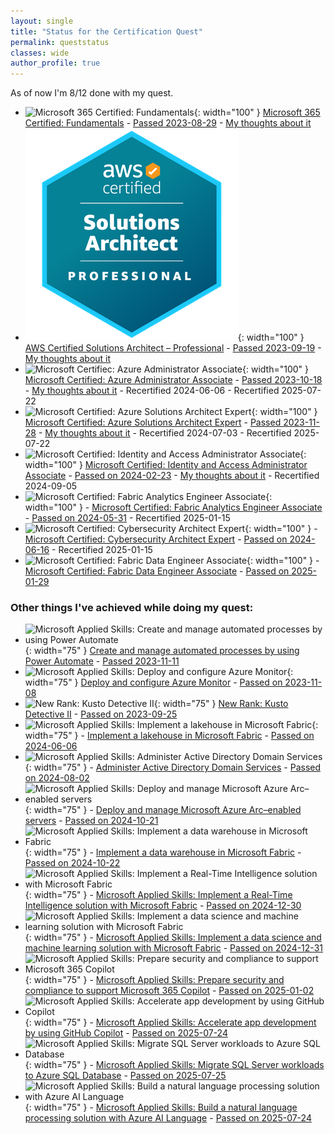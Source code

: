 ```yaml
---
layout: single
title: "Status for the Certification Quest"
permalink: queststatus
classes: wide
author_profile: true
---
```




As of now I'm 8/12 done with my quest. 

- ![Microsoft 365 Certified: Fundamentals](https://learn.microsoft.com/media/learn/certification/badges/microsoft-certified-fundamentals-badge.svg?branch=main){: width="100" } [Microsoft 365 Certified: Fundamentals](https://learn.microsoft.com/en-us/certifications/microsoft-365-fundamentals/) - [Passed 2023-08-29](https://learn.microsoft.com/api/credentials/share/en-us/OleRandHendriksen-9681/E31F7C2CEA601457?sharingId=1CF91CEEF57A27BB) - [My thoughts about it](/certifications/2023/08/29/1-out-of-12.html)
- ![AWS Certified Solutions Architect – Professional](../assets/images/certification2/badge.png){: width="100" } [AWS Certified Solutions Architect – Professional](https://aws.amazon.com/certification/certified-solutions-architect-professional/?ch=sec&sec=rmg&d=1) - [Passed 2023-09-19](https://www.credly.com/badges/4c177d9c-cac9-48e8-a736-77bca01737ef) - [My thoughts about it](/certifications/2023/09/19/2-out-of-12.html)
- ![Microsoft Certifiec: Azure Administrator Associate](https://learn.microsoft.com/media/learn/certification/badges/microsoft-certified-associate-badge.svg?branch=main){: width="100" } [Microsoft Certified: Azure Administrator Associate](https://learn.microsoft.com/en-us/certifications/azure-administrator/) - [Passed 2023-10-18](https://learn.microsoft.com/api/credentials/share/en-us/randriksen/2A6BE39D22611D36?sharingId=1CF91CEEF57A27BB) - [My thoughts about it](/certifications/2023/10/18/3-out-of-12.html) - Recertified 2024-06-06 - Recertified 2025-07-22
- ![Microsoft Certified: Azure Solutions Architect Expert](https://learn.microsoft.com/media/learn/certification/badges/microsoft-certified-expert-badge.svg?branch=main){: width="100" } [Microsoft Certified: Azure Solutions Architect Expert](https://learn.microsoft.com/en-us/certifications/azure-solutions-architect/) - [Passed 2023-11-28](https://learn.microsoft.com/en-us/users/randriksen/credentials/certification/azure-administrator) - [My thoughts about it](/certifications/2023/11/28/4-out-of-12.html) - Recertified 2024-07-03 - Recertified 2025-07-22
- ![Microsoft Certified: Identity and Access Administrator Associate](https://learn.microsoft.com/media/learn/certification/badges/microsoft-certified-associate-badge.svg?branch=main){: width="100" } [Microsoft Certified: Identity and Access Administrator Associate](https://learn.microsoft.com/en-us/credentials/certifications/identity-and-access-administrator/) - [Passed on 2024-02-23](https://learn.microsoft.com/api/credentials/share/en-us/randriksen/EA21D168201321D5?sharingId=1CF91CEEF57A27BB) - [My thoughts about it](/certifications/2024/02/26/5-out-of-12.html) - Recertified 2024-09-05
- ![Microsoft Certified: Fabric Analytics Engineer Associate](https://learn.microsoft.com/media/learn/certification/badges/microsoft-certified-associate-badge.svg?branch=main){: width="100" } - [Microsoft Certified: Fabric Analytics Engineer Associate](https://learn.microsoft.com/en-us/credentials/certifications/fabric-analytics-engineer-associate/?practice-assessment-type=certification) - [Passed on 2024-05-31](https://learn.microsoft.com/api/credentials/share/en-us/randriksen/AB06AF14F453D01E?sharingId=1CF91CEEF57A27BB) - Recertified 2025-01-15
- ![Microsoft Certified: Cybersecurity Architect Expert](https://learn.microsoft.com/en-us/media/learn/certification/badges/microsoft-certified-expert-badge.svg){: width="100" } - [Microsoft Certified: Cybersecurity Architect Expert](https://learn.microsoft.com/en-us/credentials/certifications/cybersecurity-architect-expert/) - [Passed on 2024-06-16](https://learn.microsoft.com/api/credentials/share/en-us/randriksen/8CB7CC48C6B0A974?sharingId=1CF91CEEF57A27BB) - Recertified 2025-01-15
- ![Microsoft Certified: Fabric Data Engineer Associate](https://learn.microsoft.com/media/learn/certification/badges/microsoft-certified-associate-badge.svg?branch=main){: width="100" } - [Microsoft Certified: Fabric Data Engineer Associate](https://learn.microsoft.com/en-us/credentials/certifications/fabric-data-engineer-associate/?practice-assessment-type=certification) - [Passed on 2025-01-29](https://learn.microsoft.com/api/credentials/share/en-us/randriksen/F63E37E1B782ECBA?sharingId=1CF91CEEF57A27BB) 

### Other things I've achieved while doing my quest:
 - ![Microsoft Applied Skills: Create and manage automated processes by using Power Automate](https://learn.microsoft.com/en-us/media/profile/zero-state-applied-skills.svg?branch=main){: width="75" } [Create and manage automated processes by using Power Automate](https://learn.microsoft.com/en-us/credentials/applied-skills/create-and-manage-automated-processes-with-power-automate/) - [Passed 2023-11-11](https://learn.microsoft.com/api/credentials/share/en-us/randriksen/468D3966F5018A2A?sharingId=1CF91CEEF57A27BB)
 - ![Microsoft Applied Skills: Deploy and configure Azure Monitor](https://learn.microsoft.com/en-us/media/profile/zero-state-applied-skills.svg?branch=main){: width="75" } [Deploy and configure Azure Monitor](https://learn.microsoft.com/en-us/credentials/applied-skills/deploy-and-configure-azure-monitor/) - [Passed on 2023-11-08](https://learn.microsoft.com/api/credentials/share/en-us/randriksen/2B0C37E9F66BB8F4?sharingId=1CF91CEEF57A27BB)
 - ![New Rank: Kusto Detective II](https://images.credly.com/size/340x340/images/8fc10fee-7b05-4b86-8504-01abf614bcac/image.png){: width="75" } [New Rank: Kusto Detective II](https://detective.kusto.io/) - [Passed on 2023-09-25](https://www.credly.com/badges/16e3b4fd-939d-4fdc-9b37-1027b24ec2a5/public_url)
 - ![Microsoft Applied Skills: Implement a lakehouse in Microsoft Fabric](https://learn.microsoft.com/en-us/media/learn/credential/badges/applied-skill.svg?branch=main?branch=main){: width="75" } - [Implement a lakehouse in Microsoft Fabric](https://learn.microsoft.com/en-us/credentials/applied-skills/implement-lakehouse-microsoft-fabric/) - [Passed on 2024-06-06](https://learn.microsoft.com/api/credentials/share/en-us/randriksen/E939B2BCAC7727D0?sharingId=1CF91CEEF57A27BB)
 - ![Microsoft Applied Skills: Administer Active Directory Domain Services](https://learn.microsoft.com/en-us/media/learn/credential/badges/applied-skill.svg?branch=main){: width="75" } - [Administer Active Directory Domain Services](https://learn.microsoft.com/en-us/credentials/applied-skills/administer-active-directory-domain-services/) - [Passed on 2024-08-02](https://learn.microsoft.com/api/credentials/share/en-us/randriksen/12C84AC577A6FA25?sharingId=1CF91CEEF57A27BB)
 - ![Microsoft Applied Skills: Deploy and manage Microsoft Azure Arc–enabled servers](https://learn.microsoft.com/en-us/media/learn/credential/badges/applied-skill.svg?branch=main?branch=main){: width="75" } - [Deploy and manage Microsoft Azure Arc–enabled servers](https://learn.microsoft.com/en-us/credentials/applied-skills/deploy-and-manage-microsoft-azure-arc-enabled-servers/) - [Passed on 2024-10-21](https://learn.microsoft.com/api/credentials/share/en-us/randriksen/B9FACA4BE566D3C8?sharingId=1CF91CEEF57A27BB)
 - ![Microsoft Applied Skills: Implement a data warehouse in Microsoft Fabric](https://learn.microsoft.com/en-us/media/profile/zero-state-applied-skills.svg?branch=main){: width="75" } - [Implement a data warehouse in Microsoft Fabric](https://learn.microsoft.com/en-us/credentials/applied-skills/work-with-data-warehouses-using-microsoft-fabric/) - [Passed on 2024-10-22](https://learn.microsoft.com/api/credentials/share/en-us/randriksen/D8036A237794FDDF?sharingId=1CF91CEEF57A27BB)
 - ![Microsoft Applied Skills: Implement a Real-Time Intelligence solution with Microsoft Fabric](https://learn.microsoft.com/en-us/media/profile/zero-state-applied-skills.svg?branch=main){: width="75" } - [Microsoft Applied Skills: Implement a Real-Time Intelligence solution with Microsoft Fabric](https://learn.microsoft.com/en-us/credentials/applied-skills/implement-a-real-time-intelligence-solution-with-microsoft-fabric/) - [Passed on 2024-12-30](https://learn.microsoft.com/api/credentials/share/en-us/randriksen/823B7ADD27CC6B43?sharingId=1CF91CEEF57A27BB)
 - ![Microsoft Applied Skills: Implement a data science and machine learning solution with Microsoft Fabric](https://learn.microsoft.com/en-us/media/profile/zero-state-applied-skills.svg?branch=main){: width="75" } - [Microsoft Applied Skills: Implement a data science and machine learning solution with Microsoft Fabric](https://learn.microsoft.com/en-us/credentials/applied-skills/implement-a-data-science-and-machine-learning-solution-with-microsoft-fabric/) - [Passed on 2024-12-31](https://learn.microsoft.com/api/credentials/share/en-us/randriksen/863FB58BEE5F9EA5?sharingId=1CF91CEEF57A27BB)
 - ![Microsoft Applied Skills: Prepare security and compliance to support Microsoft 365 Copilot](https://learn.microsoft.com/en-us/media/profile/zero-state-applied-skills.svg?branch=main){: width="75" } - [Microsoft Applied Skills: Prepare security and compliance to support Microsoft 365 Copilot](https://learn.microsoft.com/en-us/credentials/applied-skills/prepare-security-and-compliance-to-support-microsoft-365-copilot/) - [Passed on 2025-01-02](https://learn.microsoft.com/api/credentials/share/en-us/randriksen/1524F383FBCD066?sharingId=1CF91CEEF57A27BB)
 - ![Microsoft Applied Skills: Accelerate app development by using GitHub Copilot](https://learn.microsoft.com/en-us/media/profile/zero-state-applied-skills.svg?branch=main){: width="75" } - [Microsoft Applied Skills: Accelerate app development by using GitHub Copilot](https://learn.microsoft.com/en-us/credentials/applied-skills/accelerate-app-development-by-using-github-copilot/) - [Passed on 2025-07-24](https://learn.microsoft.com/api/credentials/share/en-us/randriksen/183170717C21A21?sharingId=1CF91CEEF57A27BB)
 - ![Microsoft Applied Skills: Migrate SQL Server workloads to Azure SQL Database](https://learn.microsoft.com/en-us/media/profile/zero-state-applied-skills.svg?branch=main){: width="75" } - [Microsoft Applied Skills: Migrate SQL Server workloads to Azure SQL Database](https://learn.microsoft.com/en-us/credentials/applied-skills/migrate-sql-workloads-azure-sql-database/) - [Passed on 2025-07-25](https://learn.microsoft.com/api/credentials/share/en-us/randriksen/2317473E67D6A888?sharingId=1CF91CEEF57A27BB)
 - ![Microsoft Applied Skills: Build a natural language processing solution with Azure AI Language](https://learn.microsoft.com/en-us/media/profile/zero-state-applied-skills.svg?branch=main){: width="75" } - [Microsoft Applied Skills: Build a natural language processing solution with Azure AI Language](https://learn.microsoft.com/en-us/credentials/applied-skills/build-natural-language-solution-azure-ai/) - [Passed on 2025-07-24](https://learn.microsoft.com/api/credentials/share/en-us/randriksen/8E6E8366320EC8DF?sharingId=1CF91CEEF57A27BB)